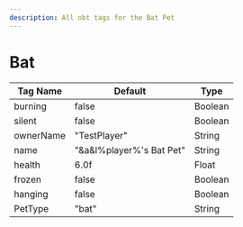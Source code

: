 ```yaml
---
description: All nbt tags for the Bat Pet
---
```



# Bat

| Tag Name     | Default                                                            | Type                                         |
| - | - | - |
| burning | false | Boolean |
| silent | false | Boolean |
| ownerName | "TestPlayer" | String |
| name | "&a&l%player%'s Bat Pet" | String |
| health | 6.0f | Float |
| frozen | false | Boolean |
| hanging | false | Boolean |
| PetType | "bat" | String |
